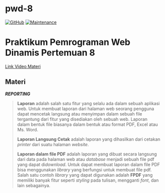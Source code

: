 # pwd-8
[![GitHub](https://img.shields.io/github/license/himawanTIF/pwd-8?style=flat-square)](https://github.com/himawanTIF/pwd-8/blob/main/LICENSE)
[![Maintenance](https://img.shields.io/maintenance/yes/2020?style=flat-square)](https://github.com/himawanTIF/pwd-8/graphs/commit-activity)

# Praktikum Pemrograman Web Dinamis Pertemuan 8
[Link Video Materi](https://drive.google.com/file/d/1cKSuiJ6728SgNOntzf-rn5G37nSdrxMZ/view)

## Materi
__*REPORTING*__
> __Laporan__ adalah salah satu fitur yang selalu ada dalam sebuah aplikasi web. Untuk membuat laporan dari halaman web seorang pengguna dapat mencetak langsung atau menyimpan dalam sebuah file tergantung dari fitur yang disediakan oleh sebuah web. Laporan dalam bentuk file biasanya dalam bentuk atau format PDF, Excel atau Ms. Word.
>
> __Laporan Langsung Cetak__ adalah laporan yang dihasilkan dari cetakan *printer* dari suatu halaman *website*.
>
>__Laporan dalam file PDF__ adalah laporan yang dibuat secara langsung dari data pada halaman web atau *database* menjadi sebuah file pdf yang dapat di*download*. Untuk dapat membuat laporan dalam file PDF bisa menggunakan *library* yang berfungsi untuk membuat file pdf. Salah satu contoh *library* yang dapat digunakan adalah **FPDF** yang memiliki banyak fitur seperti *styling* pada tulisan, mengganti *font*, dan lain sebagainya.